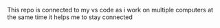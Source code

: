 This repo is connected to my vs code as i work on multiple computers at the same time it helps me to stay connected
